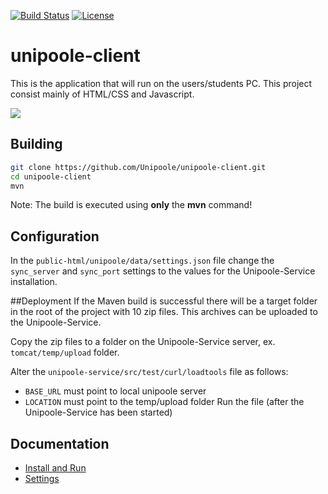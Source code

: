 [![Build Status](https://travis-ci.org/Unipoole/unipoole-client.svg?branch=master)](https://travis-ci.org/Unipoole/unipoole-client)
[![License](https://img.shields.io/badge/License-ECL%202.0-blue.svg)](https://opensource.org/licenses/ECL-2.0)

# unipoole-client
 This is the application that will run on the users/students PC. This project consist mainly of HTML/CSS and Javascript.

<img src="http://unipoole.github.io/images/unipoole-client/overview.png" style="max-width: 100%" />


## Building
```bash
git clone https://github.com/Unipoole/unipoole-client.git
cd unipoole-client
mvn
```
Note: The build is executed using **only** the **mvn** command!

## Configuration
In the `public-html/unipoole/data/settings.json` file change the `sync_server` and `sync_port` settings to the values for the Unipoole-Service installation.


##Deployment
If the Maven build is successful there will be a target folder in the root of the project with 10 zip files. This archives can be uploaded to the Unipoole-Service.

Copy the zip files to a folder on the Unipoole-Service server, ex. `tomcat/temp/upload` folder.

Alter the `unipoole-service/src/test/curl/loadtools` file as follows:
* `BASE_URL` must point to local unipoole server
* `LOCATION` must point to the temp/upload folder
Run the file (after the Unipoole-Service has been started)

## Documentation
* [Install and Run](./docs/install-and-run.md)
* [Settings](./docs/settings.md)
